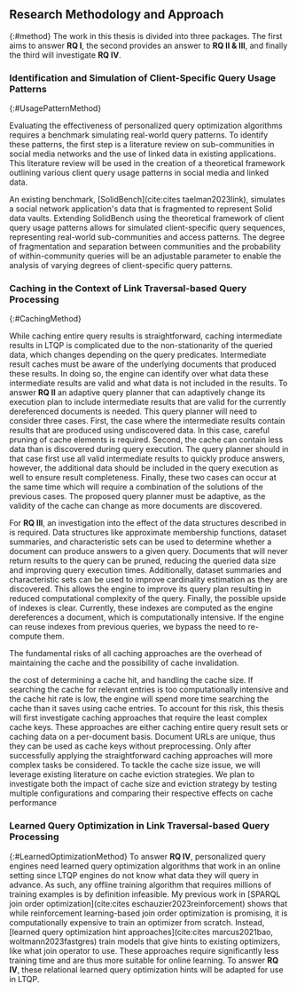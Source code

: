 ## Research Methodology and Approach
{:#method}
The work in this thesis is divided into three packages. The first aims to answer **RQ I**, the second provides an answer to **RQ II & III**, and finally the third will investigate **RQ IV**.

### Identification and Simulation of Client-Specific Query Usage Patterns
{:#UsagePatternMethod}

Evaluating the effectiveness of personalized query optimization algorithms requires a benchmark simulating real-world query patterns.
To identify these patterns, the first step is a literature review on sub-communities in social media networks and the use of linked data in existing applications.
This literature review will be used in the creation of a theoretical framework outlining various client query usage patterns in social media and linked data.

An existing benchmark,  [SolidBench](cite:cites taelman2023link), simulates a social network application's data that is fragmented to represent Solid data vaults.
Extending SolidBench using the theoretical framework of client query usage patterns allows for simulated client-specific query sequences, representing real-world sub-communities and access patterns.
The degree of fragmentation and separation between communities and the probability of within-community queries will be an adjustable parameter to enable the analysis of varying degrees of client-specific query patterns.

### Caching in the Context of Link Traversal-based Query Processing
{:#CachingMethod}

While caching entire query results is straightforward, caching intermediate results in LTQP is complicated due to the non-stationarity of the queried data, which changes depending on the query predicates.
Intermediate result caches must be aware of the underlying documents that produced these results.
In doing so, the engine can identify over what data these intermediate results are valid and what data is not included in the results.
To answer **RQ II** an adaptive query planner that can adaptively change its execution plan to include intermediate results that are valid for the currently dereferenced documents is needed.
This query planner will need to consider three cases. 
First, the case where the intermediate results contain results that are produced using undiscovered data. 
In this case, careful pruning of cache elements is required.
Second, the cache can contain less data than is discovered during query execution.
The query planner should in that case first use all valid intermediate results to quickly produce answers, however, the additional data should be included in the query execution as well to ensure result completeness.
Finally, these two cases can occur at the same time which will require a combination of the solutions of the previous cases.
The proposed query planner must be adaptive, as the validity of the cache can change as more documents are discovered.

For **RQ III**, an investigation into the effect of the data structures described in [](#AuxillaryDataStructures) is required.
Data structures like approximate membership functions, dataset summaries, and characteristic sets can be used to determine whether a document can produce answers to a given query.
Documents that will never return results to the query can be pruned, reducing the queried data size and improving query execution times.
Additionally, dataset summaries and characteristic sets can be used to improve cardinality estimation as they are discovered.
This allows the engine to improve its query plan resulting in reduced computational complexity of the query.
Finally, the possible upside of indexes is clear.
Currently, these indexes are computed as the engine dereferences a document, which is computationally intensive.
If the engine can reuse indexes from previous queries, we bypass the need to re-compute them.

The fundamental risks of all caching approaches are the overhead of maintaining the cache and the possibility of cache invalidation.


the cost of determining a cache hit, and handling the cache size.
If searching the cache for relevant entries is too computationally intensive and the cache hit rate is low, the engine will spend more time searching the cache than it saves using cache entries.
To account for this risk, this thesis will first investigate caching approaches that require the least complex cache keys.
These approaches are either caching entire query result sets or caching data on a per-document basis.
Document URLs are unique, thus they can be used as cache keys without preprocessing.
Only after successfully applying the straightforward caching approaches will more complex tasks be considered.
To tackle the cache size issue, we will leverage existing literature on cache eviction strategies. 
We plan to investigate both the impact of cache size and eviction strategy by testing multiple configurations and comparing their respective effects on cache performance

### Learned Query Optimization in Link Traversal-based Query Processing
{:#LearnedOptimizationMethod}
To answer **RQ IV**, personalized query engines need learned query optimization algorithms that work in an online setting since LTQP engines do not know what data they will query in advance.
As such, any offline training algorithm that requires millions of training examples is by definition infeasible.
My previous work in [SPARQL join order optimization](cite:cites eschauzier2023reinforcement) shows that while reinforcement learning-based join order optimization is promising, it is computationally expensive to train an optimizer from scratch.
Instead, [learned query optimization hint approaches](cite:cites marcus2021bao, woltmann2023fastgres) train models that give hints to existing optimizers, like what join operator to use.
These approaches require significantly less training time and are thus more suitable for online learning.
To answer **RQ IV**, these relational learned query optimization hints will be adapted for use in LTQP.



